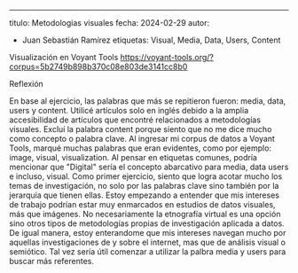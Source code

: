 ---
titulo: Metodologias visuales 
fecha: 2024-02-29
autor:
- Juan Sebastián Ramírez 
etiquetas: Visual, Media, Data, Users, Content 


Visualización en Voyant Tools
https://voyant-tools.org/?corpus=5b2749b898b370c08e803de3141cc8b0

Reflexión

En base al ejercicio, las palabras que más se repitieron fueron: media, data, users y content. Utilicé artículos solo en inglés debido a la amplia accesibilidad de artículos que encontré
relacionados a metodologías visuales. Excluí la palabra content porque siento que no me dice mucho como concepto o palabra clave. Al ingresar mi corpus de datos a Voyant Tools, marqué
muchas palabras que eran evidentes, como por ejemplo: image, visual, visualization. Al pensar en etiquetas comunes, podría mencionar que "Digital" sería el concepto abarcativo para media, data users e incluso, visual. Como primer ejercicio, siento que logra acotar mucho
los temas de investigación, no solo por las palabras clave sino también por la jerarquía que tienen ellas. Estoy empezando a entender que mis intereses de trabajo podrían estar muy 
enmarcados en estudios de datos visuales, más que imágenes. No necesariamente la etnografía virtual es una opción sino otros tipos de metodologías propias de investigación aplicada a datos.
De igual manera, estoy enterandome que mis intereses navegan mucho por aquellas investigaciones de y sobre el internet, mas que de análisis visual o semiótico. 
Tal vez sería útil comenzar a utilizar la palbra media y users para buscar más referentes.


